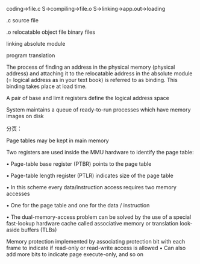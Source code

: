 coding->file.c S->compiling->file.o S->linking->app.out->loading

.c source file 

.o relocatable object file  binary files

linking  absolute module



program translation 

The process of finding an address in the physical memory (physical address) and attaching it to the relocatable address in the absolute module (= logical address as in your text book) is referred to as binding. This binding takes place at load time.

A pair of base and limit registers define the logical address space

System maintains a queue of ready-to-run processes which have memory images on disk

分页：

Page tables may be kept in main memory

Two registers are used inside the MMU hardware to identify the page table: 

• Page-table base register (PTBR) points to the page table 

• Page-table length register (PTLR) indicates size of the page table

• In this scheme every data/instruction access requires two memory accesses

 • One for the page table and one for the data / instruction 

• The dual-memory-access problem can be solved by the use of a special fast-lookup hardware cache called associative memory or translation look-aside buffers (TLBs)



Memory protection implemented by associating protection bit with each frame to indicate if read-only or read-write access is allowed • Can also add more bits to indicate page execute-only, and so on